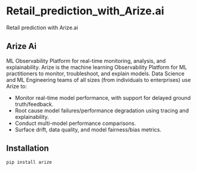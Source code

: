 # Retail_prediction_with_Arize.ai
Retail prediction with Arize.ai

## Arize Ai
ML Observability Platform for real-time monitoring, analysis, and explainability. Arize is the machine learning Observability Platform for ML practitioners to monitor, troubleshoot, and explain models. Data Science and ML Engineering teams of all sizes (from individuals to enterprises) use Arize to:

- Monitor real-time model performance, with support for delayed ground truth/feedback.
- Root cause model failures/performance degradation using tracing and explainability.
- Conduct multi-model performance comparisons.
- Surface drift, data quality, and model fairness/bias metrics.

## Installation
```python
pip install arize
```
